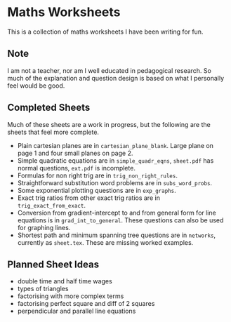 # Maths Worksheets

This is a collection of maths worksheets I have been
writing for fun.

## Note

I am not a teacher, nor am I well educated in pedagogical 
research. So much of the explanation and question design 
is based on what I personally feel would be good.

## Completed Sheets

Much of these sheets are a work in progress, but the following
are the sheets that feel more complete.

- Plain cartesian planes are in `cartesian_plane_blank`.
  Large plane on page 1 and four small planes on page 2.
- Simple quadratic equations are in `simple_quadr_eqns`,
  `sheet.pdf` has normal questions, `ext.pdf` is incomplete.
- Formulas for non right trig are in `trig_non_right_rules`.
- Straightforward substitution word problems are in
  `subs_word_probs`.
- Some exponential plotting questions are in `exp_graphs`.
- Exact trig ratios from other exact trig ratios are 
  in `trig_exact_from_exact`.
- Conversion from gradient-intercept to and from general 
  form for line equations is in `grad_int_to_general`. 
  These questions can also be used for graphing lines.
- Shortest path and minimum spanning tree questions are in 
  `networks`, currently as `sheet.tex`. These are missing 
  worked examples.

## Planned Sheet Ideas

- double time and half time wages
- types of triangles
- factorising with more complex terms
- factorising perfect square and diff of 2 squares
- perpendicular and parallel line equations
